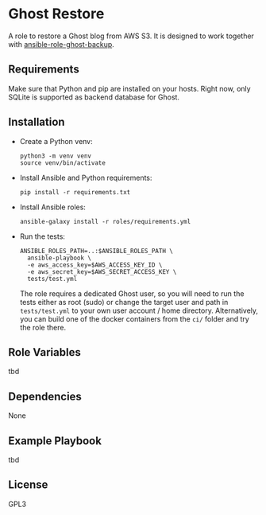 Ghost Restore
=============

A role to restore a Ghost blog from AWS S3.
It is designed to work together with
[ansible-role-ghost-backup](https://github.com/Logout22/ansible-role-ghost-backup).

Requirements
------------

Make sure that Python and pip are installed on your hosts.
Right now, only SQLite is supported as backend database for Ghost.

Installation
------------

- Create a Python venv:

      python3 -m venv venv
      source venv/bin/activate

- Install Ansible and Python requirements:

      pip install -r requirements.txt

- Install Ansible roles:

      ansible-galaxy install -r roles/requirements.yml

- Run the tests:

      ANSIBLE_ROLES_PATH=..:$ANSIBLE_ROLES_PATH \
        ansible-playbook \
        -e aws_access_key=$AWS_ACCESS_KEY_ID \
        -e aws_secret_key=$AWS_SECRET_ACCESS_KEY \
        tests/test.yml

  The role requires a dedicated Ghost user, so you will need to run the tests either as root (sudo)
  or change the target user and path in `tests/test.yml` to your own user account / home directory.
  Alternatively, you can build one of the docker containers from the `ci/` folder
  and try the role there.

Role Variables
--------------

tbd

Dependencies
------------

None

Example Playbook
----------------

tbd

License
-------

GPL3
